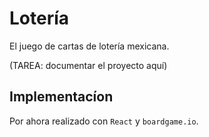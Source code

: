 # Lotería

El juego de cartas de lotería mexicana.

(TAREA: documentar el proyecto aquí)

## Implementacíon

Por ahora realizado con `React` y `boardgame.io`.

